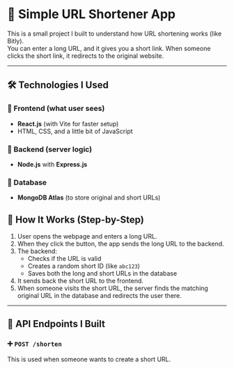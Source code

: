 # 🔗 Simple URL Shortener App

This is a small project I built to understand how URL shortening works (like Bitly).  
You can enter a long URL, and it gives you a short link. When someone clicks the short link, it redirects to the original website.

---

## 🛠️ Technologies I Used

### 🔹 Frontend (what user sees)
- **React.js** (with Vite for faster setup)
- HTML, CSS, and a little bit of JavaScript

### 🔹 Backend (server logic)
- **Node.js** with **Express.js**

### 🔹 Database
- **MongoDB Atlas** (to store original and short URLs)


## 🔄 How It Works (Step-by-Step)

1. User opens the webpage and enters a long URL.
2. When they click the button, the app sends the long URL to the backend.
3. The backend:
   - Checks if the URL is valid
   - Creates a random short ID (like `abc123`)
   - Saves both the long and short URLs in the database
4. It sends back the short URL to the frontend.
5. When someone visits the short URL, the server finds the matching original URL in the database and redirects the user there.

---

## 🔌 API Endpoints I Built

### ➕ `POST /shorten`
This is used when someone wants to create a short URL.

